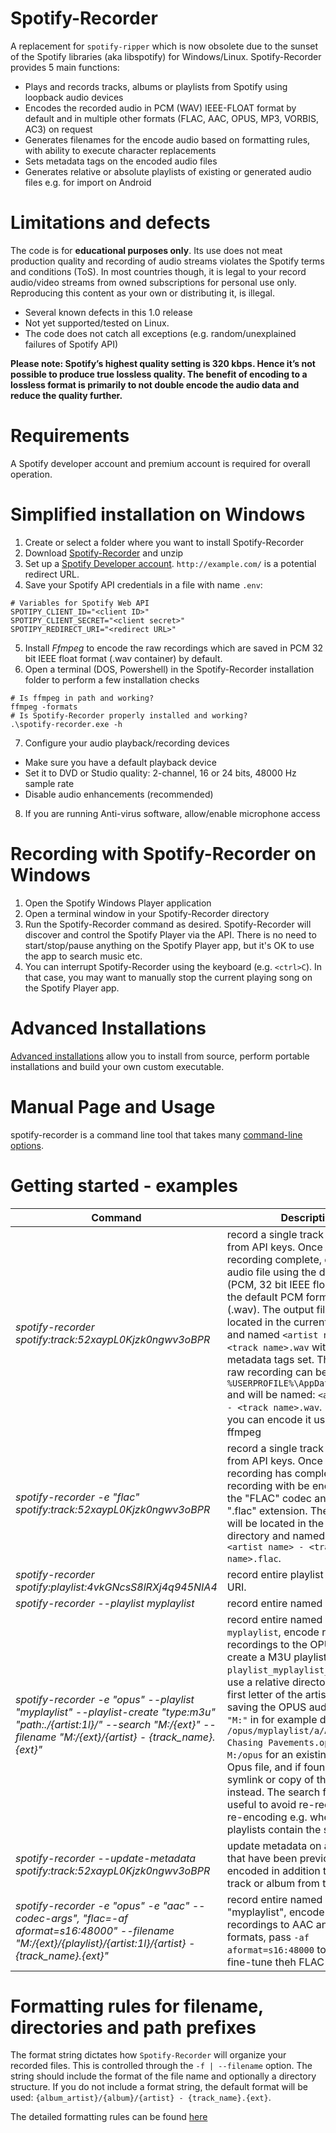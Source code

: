 # Spotify-Recorder

A replacement for ``spotify-ripper`` which is now  obsolete due to the sunset of the Spotify libraries (aka libspotify) for Windows/Linux.
Spotify-Recorder provides 5 main functions:
- Plays and records tracks, albums or playlists from Spotify using loopback audio devices
- Encodes the recorded audio in PCM (WAV) IEEE-FLOAT format by default and in multiple other formats (FLAC, AAC, OPUS, MP3, VORBIS, AC3) on request
- Generates filenames for the encode audio based on formatting rules, with ability to execute character replacements
- Sets metadata tags on the encoded audio files
- Generates relative or absolute playlists of existing or generated audio files e.g. for import on Android

# Limitations and defects
The code is for **educational purposes only**. Its use does not meat production quality and recording of audio streams violates the Spotify terms and conditions (ToS). In most countries though, it is legal to your record audio/video streams from owned subscriptions for personal use only. Reproducing this content as your own or distributing it, is illegal.
- Several known defects in this 1.0 release
- Not yet supported/tested on Linux.
- The code does not catch all exceptions (e.g. random/unexplained failures of Spotify API)

**Please note: Spotify’s highest quality setting is 320 kbps. Hence it’s not possible to produce true lossless quality. The benefit of encoding to a lossless format is primarily to not double encode the audio data and reduce the quality further.**

# Requirements
A Spotify developer account and premium account is required for overall operation.

# Simplified installation on Windows
1. Create or select a folder where you want to install Spotify-Recorder
2. Download [Spotify-Recorder](releases/spotify-recorder_1.0.zip) and unzip
3. Set up a [Spotify Developer account](https://developer.spotify.com/console/). ``http://example.com/`` is a potential redirect URL.
4. Save your Spotify API credentials in a file with name `.env`:
```
# Variables for Spotify Web API
SPOTIPY_CLIENT_ID="<client ID>"
SPOTIPY_CLIENT_SECRET="<client secret>"
SPOTIPY_REDIRECT_URI="<redirect URL>"
```
5. Install *Ffmpeg* to encode the raw recordings which are saved in PCM 32 bit IEEE float format (.wav container) by default.
6. Open a terminal (DOS, Powershell) in the Spotify-Recorder installation folder to perform a few installation checks
```
# Is ffmpeg in path and working?
ffmpeg -formats
# Is Spotify-Recorder properly installed and working?
.\spotify-recorder.exe -h
```
7. Configure your audio playback/recording devices
* Make sure you have a default playback device
* Set it to DVD or Studio quality: 2-channel, 16 or 24 bits, 48000 Hz sample rate
* Disable audio enhancements (recommended)

8. If you are running Anti-virus software, allow/enable microphone access

# Recording with Spotify-Recorder on Windows
1. Open the Spotify Windows Player application
2. Open a terminal window in your Spotify-Recorder directory
3. Run the Spotify-Recorder command as desired.  Spotify-Recorder will discover and control the Spotify Player via the API.  There is no need to start/stop/pause anything on the Spotify Player app, but it's OK to use the app to search music etc.
4. You can interrupt Spotify-Recorder using the keyboard (e.g. ``<ctrl>C``).  In that case, you may want to manually stop the current playing song on the Spotify Player app.


#  Advanced Installations
[Advanced installations](README_advanced.md) allow you to install from source, perform portable installations and build your own custom executable.

# Manual Page and Usage
spotify-recorder is a command line tool that takes many [command-line options](README_manpage.md).  

# Getting started - examples
| Command                                       | Description                                                               |
|-----------------------------------------------|---------------------------------------------------------------------------|
| *spotify-recorder spotify:track:52xaypL0Kjzk0ngwv3oBPR*     | record a single track using user from API keys. Once raw recording complete, encode the audio file using the default codec (PCM, 32 bit IEEE float) as well as the default PCM format/container (.wav). The output file will be located in the current directory and named ``<artist name> - <track name>.wav`` with proper metadata tags set.  The temporary, raw recording can be found at ``%USERPROFILE%\AppData\Local\Temp`` and will be named: ``<artist name> - <track name>.wav``. From there you can encode it using e.g. ffmpeg |
| *spotify-recorder -e "flac" spotify:track:52xaypL0Kjzk0ngwv3oBPR*     | record a single track using user from API keys. Once raw recording has completed, the raw recording with be encoded using the "FLAC" codec and (default) ".flac" extension. The output file will be located in the current directory and named and named ``<artist name> - <track name>.flac``. |
| *spotify-recorder spotify:playlist:4vkGNcsS8lRXj4q945NIA4*     | record entire playlist from playlist URI. |
| *spotify-recorder --playlist myplaylist*   | record entire named playlist. |
| *spotify-recorder -e "opus" --playlist "myplaylist" --playlist-create "type:m3u" "path:./{artist:1l}/" --search "M:/{ext}" --filename "M:/{ext}/{artist} - {track_name}.{ext}"*|record entire named playlist ``myplaylist``, encode raw recordings to the OPUS format, create a M3U playlist named ``playlist_myplaylist_opus.m3u``, use a relative directory with the first letter of the artist as prefix, saving the OPUS audio file in drive ``"M:"`` in for example directory ``/opus/myplaylist/a/Adele - Chasing Pavements.opus``. Search ``M:/opus`` for an existing encoded Opus file, and if founds, use a symlink or copy of that file instead.  The search function is useful to avoid re-recording and re-encoding e.g. when several playlists contain the same tracks.|
|*spotify-recorder --update-metadata spotify:track:52xaypL0Kjzk0ngwv3oBPR*|update metadata on audion files that have been previously encoded in addition to record the track or album from the URI|
|*spotify-recorder -e "opus" -e "aac" --codec-args", "flac=-af aformat=s16:48000" --filename "M:/{ext}/{playlist}/{artist:1l}/{artist} - {track_name}.{ext}"*|record entire named playlist "myplaylist", encode the raw recordings to AAC and FLAC formats, pass ``-af aformat=s16:48000`` to ``ffmpeg`` to fine-tune theh FLAC encoding.|


# Formatting rules for filename, directories and path prefixes

The format string dictates how ``Spotify-Recorder`` will organize your recorded files.  This is controlled through the ``-f | --filename`` option.  The string should include the format of the file name and optionally a directory structure.   If you do not include a format string, the default format will be used: ``{album_artist}/{album}/{artist} - {track_name}.{ext}``.

The detailed formatting rules can be found [here](README_formatting.md)
